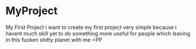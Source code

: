 MyProject
=========

My First Project
i want to create my first project very simple because i havent much skill yet to do something more useful for people which leaving in this fucken shitty planet with me =PP

